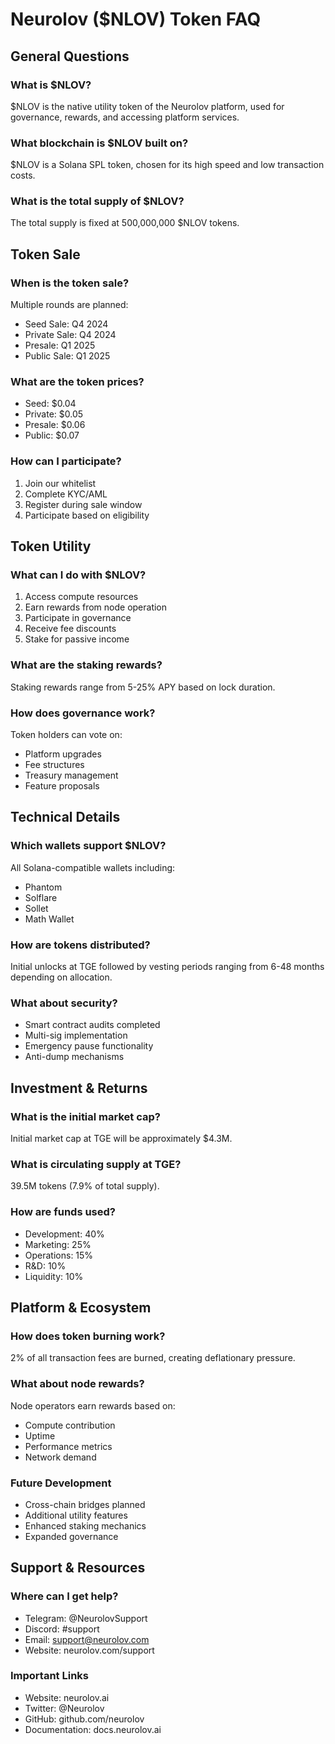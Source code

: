 # Neurolov ($NLOV) Token FAQ

## General Questions

### What is $NLOV?
$NLOV is the native utility token of the Neurolov platform, used for governance, rewards, and accessing platform services.

### What blockchain is $NLOV built on?
$NLOV is a Solana SPL token, chosen for its high speed and low transaction costs.

### What is the total supply of $NLOV?
The total supply is fixed at 500,000,000 $NLOV tokens.

## Token Sale

### When is the token sale?
Multiple rounds are planned:
- Seed Sale: Q4 2024
- Private Sale: Q4 2024
- Presale: Q1 2025
- Public Sale: Q1 2025

### What are the token prices?
- Seed: $0.04
- Private: $0.05
- Presale: $0.06
- Public: $0.07

### How can I participate?
1. Join our whitelist
2. Complete KYC/AML
3. Register during sale window
4. Participate based on eligibility

## Token Utility

### What can I do with $NLOV?
1. Access compute resources
2. Earn rewards from node operation
3. Participate in governance
4. Receive fee discounts
5. Stake for passive income

### What are the staking rewards?
Staking rewards range from 5-25% APY based on lock duration.

### How does governance work?
Token holders can vote on:
- Platform upgrades
- Fee structures
- Treasury management
- Feature proposals

## Technical Details

### Which wallets support $NLOV?
All Solana-compatible wallets including:
- Phantom
- Solflare
- Sollet
- Math Wallet

### How are tokens distributed?
Initial unlocks at TGE followed by vesting periods ranging from 6-48 months depending on allocation.

### What about security?
- Smart contract audits completed
- Multi-sig implementation
- Emergency pause functionality
- Anti-dump mechanisms

## Investment & Returns

### What is the initial market cap?
Initial market cap at TGE will be approximately $4.3M.

### What is circulating supply at TGE?
39.5M tokens (7.9% of total supply).

### How are funds used?
- Development: 40%
- Marketing: 25%
- Operations: 15%
- R&D: 10%
- Liquidity: 10%

## Platform & Ecosystem

### How does token burning work?
2% of all transaction fees are burned, creating deflationary pressure.

### What about node rewards?
Node operators earn rewards based on:
- Compute contribution
- Uptime
- Performance metrics
- Network demand

### Future Development
- Cross-chain bridges planned
- Additional utility features
- Enhanced staking mechanics
- Expanded governance

## Support & Resources

### Where can I get help?
- Telegram: @NeurolovSupport
- Discord: #support
- Email: support@neurolov.com
- Website: neurolov.com/support

### Important Links
- Website: neurolov.ai
- Twitter: @Neurolov
- GitHub: github.com/neurolov
- Documentation: docs.neurolov.ai
